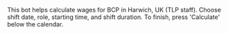 This bot helps calculate wages for BCP in Harwich, UK (TLP staff). 
Choose shift date, role, starting time, and shift duration. 
To finish, press 'Calculate' below the calendar.
